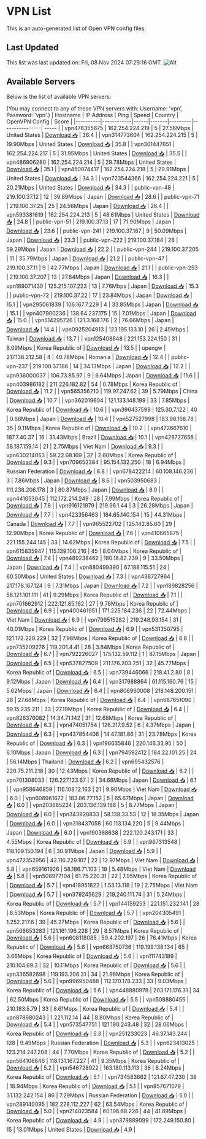 # VPN List

This is an auto-generated list of Open VPN config files.

## Last Updated

This list was last updated on: Fri, 08 Nov 2024 07:29:16 GMT.
![Alt](https://repobeats.axiom.co/api/embed/186b98318ef1479477931607c1ad7d823f12451f.svg "Repobeats analytics image")

## Available Servers

Below is the list of available VPN servers:

(You may connect to any of these VPN servers with: Username: 'vpn', Password: 'vpn'.)
| Hostname | IP Address | Ping | Speed | Country | OpenVPN Config | Score |
|----------|------------|------|-------|---------|----------------| ----- |
| vpn476355675 | 162.254.224.219 | 5 | 27.56Mbps | United States | [Download 📥](./configs/server_0_US.ovpn) | 36.4 |
| vpn314773604 | 162.254.224.215 | 5 | 19.90Mbps | United States | [Download 📥](./configs/server_1_US.ovpn) | 35.8 |
| vpn301447651 | 162.254.224.217 | 5 | 31.95Mbps | United States | [Download 📥](./configs/server_2_US.ovpn) | 35.5 |
| vpn486906280 | 162.254.224.214 | 5 | 29.78Mbps | United States | [Download 📥](./configs/server_3_US.ovpn) | 35.1 |
| vpn450074417 | 162.254.224.218 | 5 | 29.91Mbps | United States | [Download 📥](./configs/server_4_US.ovpn) | 34.3 |
| vpn723544366 | 162.254.224.221 | 5 | 20.21Mbps | United States | [Download 📥](./configs/server_5_US.ovpn) | 34.3 |
| public-vpn-48 | 219.100.37.12 | 12 | 39.89Mbps | Japan | [Download 📥](./configs/server_6_JP.ovpn) | 28.6 |
| public-vpn-71 | 219.100.37.25 | 25 | 24.56Mbps | Japan | [Download 📥](./configs/server_7_JP.ovpn) | 26.4 |
| vpn593381619 | 162.254.224.213 | 5 | 48.61Mbps | United States | [Download 📥](./configs/server_8_US.ovpn) | 24.8 |
| public-vpn-51 | 219.100.37.13 | 17 | 71.90Mbps | Japan | [Download 📥](./configs/server_9_JP.ovpn) | 23.6 |
| public-vpn-241 | 219.100.37.187 | 9 | 50.09Mbps | Japan | [Download 📥](./configs/server_10_JP.ovpn) | 23.3 |
| public-vpn-222 | 219.100.37.184 | 26 | 59.29Mbps | Japan | [Download 📥](./configs/server_11_JP.ovpn) | 22.2 |
| public-vpn-244 | 219.100.37.205 | 11 | 35.79Mbps | Japan | [Download 📥](./configs/server_12_JP.ovpn) | 21.2 |
| public-vpn-47 | 219.100.37.11 | 9 | 42.77Mbps | Japan | [Download 📥](./configs/server_13_JP.ovpn) | 21.1 |
| public-vpn-253 | 219.100.37.207 | 13 | 27.84Mbps | Japan | [Download 📥](./configs/server_14_JP.ovpn) | 16.3 |
| vpn189071430 | 125.215.107.223 | 13 | 7.76Mbps | Japan | [Download 📥](./configs/server_15_JP.ovpn) | 15.3 |
| public-vpn-72 | 219.100.37.22 | 17 | 23.84Mbps | Japan | [Download 📥](./configs/server_16_JP.ovpn) | 15.1 |
| vpn295061839 | 106.167.7.229 | 4 | 33.85Mbps | Japan | [Download 📥](./configs/server_17_JP.ovpn) | 15.1 |
| vpn407900236 | 138.64.237.175 | 15 | 7.01Mbps | Japan | [Download 📥](./configs/server_18_JP.ovpn) | 15.0 |
| vpn514295726 | 121.3.168.176 | 2 | 76.66Mbps | Japan | [Download 📥](./configs/server_19_JP.ovpn) | 14.4 |
| vpn0925204913 | 123.195.133.10 | 26 | 2.45Mbps | Taiwan | [Download 📥](./configs/server_20_TW.ovpn) | 13.7 |
| vpn125408648 | 221.153.224.150 | 31 | 8.09Mbps | Korea Republic of | [Download 📥](./configs/server_21_KR.ovpn) | 13.5 |
| opengw | 217.138.212.58 | 4 | 40.78Mbps | Romania | [Download 📥](./configs/server_22_RO.ovpn) | 12.4 |
| public-vpn-237 | 219.100.37.186 | 14 | 34.13Mbps | Japan | [Download 📥](./configs/server_23_JP.ovpn) | 12.2 |
| vpn936000037 | 106.73.85.97 | 9 | 6.64Mbps | Japan | [Download 📥](./configs/server_24_JP.ovpn) | 11.6 |
| vpn403986182 | 211.226.182.82 | 54 | 0.78Mbps | Korea Republic of | [Download 📥](./configs/server_25_KR.ovpn) | 11.2 |
| vpn565356210 | 119.97.247.62 | 39 | 5.79Mbps | China | [Download 📥](./configs/server_26_CN.ovpn) | 10.7 |
| vpn362019604 | 121.133.148.199 | 33 | 7.85Mbps | Korea Republic of | [Download 📥](./configs/server_27_KR.ovpn) | 10.6 |
| vpn396437599 | 125.30.7.122 | 40 | 0.66Mbps | Japan | [Download 📥](./configs/server_28_JP.ovpn) | 10.4 |
| vpn527527998 | 183.96.168.78 | 35 | 9.11Mbps | Korea Republic of | [Download 📥](./configs/server_29_KR.ovpn) | 10.2 |
| vpn472667610 | 187.7.40.37 | 16 | 31.43Mbps | Brazil | [Download 📥](./configs/server_30_BR.ovpn) | 10.1 |
| vpn426727658 | 58.187.159.14 | 21 | 2.75Mbps | Viet Nam | [Download 📥](./configs/server_31_VN.ovpn) | 9.3 |
| vpn630214053 | 59.22.68.169 | 37 | 2.60Mbps | Korea Republic of | [Download 📥](./configs/server_32_KR.ovpn) | 9.3 |
| vpn709652384 | 95.154.132.250 | 18 | 6.94Mbps | Russian Federation | [Download 📥](./configs/server_33_RU.ovpn) | 8.8 |
| vpn678422214 | 60.108.146.236 | 3 | 7.86Mbps | Japan | [Download 📥](./configs/server_34_JP.ovpn) | 8.6 |
| vpn503950683 | 111.238.206.178 | 3 | 80.87Mbps | Japan | [Download 📥](./configs/server_35_JP.ovpn) | 8.0 |
| vpn441053045 | 112.172.214.249 | 28 | 7.99Mbps | Korea Republic of | [Download 📥](./configs/server_36_KR.ovpn) | 7.8 |
| vpn916121979 | 219.96.1.44 | 3 | 26.28Mbps | Japan | [Download 📥](./configs/server_37_JP.ovpn) | 7.7 |
| vpn423356463 | 184.65.140.154 | 15 | 44.31Mbps | Canada | [Download 📥](./configs/server_38_CA.ovpn) | 7.7 |
| vpn965522702 | 125.142.85.60 | 29 | 12.90Mbps | Korea Republic of | [Download 📥](./configs/server_39_KR.ovpn) | 7.6 |
| vpn410665875 | 221.155.244.145 | 33 | 14.62Mbps | Korea Republic of | [Download 📥](./configs/server_40_KR.ovpn) | 7.5 |
| vpn615835947 | 115.139.106.216 | 45 | 8.04Mbps | Korea Republic of | [Download 📥](./configs/server_41_KR.ovpn) | 7.4 |
| vpn489238462 | 180.18.82.239 | 9 | 33.50Mbps | Japan | [Download 📥](./configs/server_42_JP.ovpn) | 7.4 |
| vpn880499390 | 67.188.115.51 | 24 | 60.50Mbps | United States | [Download 📥](./configs/server_43_US.ovpn) | 7.3 |
| vpn438727964 | 217.178.167.124 | 9 | 7.31Mbps | Japan | [Download 📥](./configs/server_44_JP.ovpn) | 7.2 |
| vpn189828256 | 58.121.101.111 | 41 | 9.29Mbps | Korea Republic of | [Download 📥](./configs/server_45_KR.ovpn) | 7.1 |
| vpn701662912 | 222.121.85.162 | 27 | 9.78Mbps | Korea Republic of | [Download 📥](./configs/server_46_KR.ovpn) | 6.9 |
| vpn400461951 | 171.225.184.236 | 22 | 72.44Mbps | Viet Nam | [Download 📥](./configs/server_47_VN.ovpn) | 6.9 |
| vpn799515282 | 219.248.93.154 | 31 | 40.01Mbps | Korea Republic of | [Download 📥](./configs/server_48_KR.ovpn) | 6.9 |
| vpn531350795 | 121.172.220.229 | 32 | 7.98Mbps | Korea Republic of | [Download 📥](./configs/server_49_KR.ovpn) | 6.8 |
| vpn735209276 | 119.201.4.41 | 28 | 3.84Mbps | Korea Republic of | [Download 📥](./configs/server_50_KR.ovpn) | 6.7 |
| vpn792226027 | 175.132.59.112 | 1 | 87.15Mbps | Japan | [Download 📥](./configs/server_51_JP.ovpn) | 6.5 |
| vpn537827509 | 211.176.203.251 | 32 | 45.77Mbps | Korea Republic of | [Download 📥](./configs/server_52_KR.ovpn) | 6.5 |
| vpn739446066 | 218.41.2.80 | 8 | 9.12Mbps | Japan | [Download 📥](./configs/server_53_JP.ovpn) | 6.4 |
| vpn317988864 | 61.115.160.76 | 15 | 5.62Mbps | Japan | [Download 📥](./configs/server_54_JP.ovpn) | 6.4 |
| vpn806960008 | 218.148.200.151 | 28 | 27.68Mbps | Korea Republic of | [Download 📥](./configs/server_55_KR.ovpn) | 6.4 |
| vpn687651090 | 59.15.235.211 | 33 | 27.19Mbps | Korea Republic of | [Download 📥](./configs/server_56_KR.ovpn) | 6.4 |
| vpn826376082 | 14.34.71.142 | 31 | 12.68Mbps | Korea Republic of | [Download 📥](./configs/server_57_KR.ovpn) | 6.3 |
| vpn474051754 | 126.217.9.52 | 6 | 4.37Mbps | Japan | [Download 📥](./configs/server_58_JP.ovpn) | 6.3 |
| vpn437854406 | 14.47.181.86 | 31 | 23.78Mbps | Korea Republic of | [Download 📥](./configs/server_59_KR.ovpn) | 6.3 |
| vpn196635846 | 220.146.33.95 | 50 | 6.10Mbps | Japan | [Download 📥](./configs/server_60_JP.ovpn) | 6.3 |
| vpn794592412 | 184.22.101.25 | 24 | 56.14Mbps | Thailand | [Download 📥](./configs/server_61_TH.ovpn) | 6.2 |
| vpn695432576 | 220.75.211.218 | 30 | 12.43Mbps | Korea Republic of | [Download 📥](./configs/server_62_KR.ovpn) | 6.2 |
| vpn701308033 | 126.227.123.67 | 2 | 34.68Mbps | Japan | [Download 📥](./configs/server_63_JP.ovpn) | 6.1 |
| vpn958646859 | 116.108.12.163 | 21 | 9.90Mbps | Viet Nam | [Download 📥](./configs/server_64_VN.ovpn) | 6.0 |
| vpn608961672 | 183.86.77.152 | 5 | 65.67Mbps | Japan | [Download 📥](./configs/server_65_JP.ovpn) | 6.0 |
| vpn203685224 | 203.136.139.188 | 5 | 8.77Mbps | Japan | [Download 📥](./configs/server_66_JP.ovpn) | 6.0 |
| vpn343928833 | 58.138.33.53 | 12 | 18.35Mbps | Japan | [Download 📥](./configs/server_67_JP.ovpn) | 6.0 |
| vpn318437058 | 60.113.134.220 | 5 | 9.44Mbps | Japan | [Download 📥](./configs/server_68_JP.ovpn) | 6.0 |
| vpn190388638 | 222.120.243.171 | 33 | 4.55Mbps | Korea Republic of | [Download 📥](./configs/server_69_KR.ovpn) | 5.9 |
| vpn967313548 | 118.109.150.194 | 6 | 30.91Mbps | Japan | [Download 📥](./configs/server_70_JP.ovpn) | 5.9 |
| vpn472352956 | 42.116.229.107 | 22 | 12.97Mbps | Viet Nam | [Download 📥](./configs/server_71_VN.ovpn) | 5.8 |
| vpn659161926 | 58.186.71.103 | 19 | 5.48Mbps | Viet Nam | [Download 📥](./configs/server_72_VN.ovpn) | 5.8 |
| vpn508977104 | 61.75.220.31 | 22 | 7.95Mbps | Korea Republic of | [Download 📥](./configs/server_73_KR.ovpn) | 5.7 |
| vpn418951822 | 1.53.13.118 | 19 | 2.75Mbps | Viet Nam | [Download 📥](./configs/server_74_VN.ovpn) | 5.7 |
| vpn379245629 | 219.240.111.74 | 31 | 5.24Mbps | Korea Republic of | [Download 📥](./configs/server_75_KR.ovpn) | 5.7 |
| vpn144159253 | 221.151.232.141 | 28 | 8.53Mbps | Korea Republic of | [Download 📥](./configs/server_76_KR.ovpn) | 5.7 |
| vpn204305491 | 1.252.217.6 | 39 | 45.27Mbps | Korea Republic of | [Download 📥](./configs/server_77_KR.ovpn) | 5.6 |
| vpn568653283 | 121.161.196.228 | 29 | 8.57Mbps | Korea Republic of | [Download 📥](./configs/server_78_KR.ovpn) | 5.6 |
| vpn608118085 | 59.4.202.197 | 26 | 76.41Mbps | Korea Republic of | [Download 📥](./configs/server_79_KR.ovpn) | 5.6 |
| vpn663750736 | 119.199.138.134 | 65 | 3.66Mbps | Korea Republic of | [Download 📥](./configs/server_80_KR.ovpn) | 5.6 |
| vpn111743189 | 210.104.69.3 | 32 | 10.11Mbps | Korea Republic of | [Download 📥](./configs/server_81_KR.ovpn) | 5.6 |
| vpn336582698 | 119.193.206.31 | 34 | 21.98Mbps | Korea Republic of | [Download 📥](./configs/server_82_KR.ovpn) | 5.6 |
| vpn996950488 | 112.170.178.233 | 33 | 9.03Mbps | Korea Republic of | [Download 📥](./configs/server_83_KR.ovpn) | 5.6 |
| vpn448880978 | 203.171.176.31 | 34 | 62.50Mbps | Korea Republic of | [Download 📥](./configs/server_84_KR.ovpn) | 5.5 |
| vpn508880455 | 210.183.5.79 | 33 | 8.61Mbps | Korea Republic of | [Download 📥](./configs/server_85_KR.ovpn) | 5.4 |
| vpn878680243 | 1.221.112.14 | 44 | 8.80Mbps | Korea Republic of | [Download 📥](./configs/server_86_KR.ovpn) | 5.4 |
| vpn573547751 | 121.190.243.48 | 32 | 28.06Mbps | Korea Republic of | [Download 📥](./configs/server_87_KR.ovpn) | 5.3 |
| vpn251233023 | 46.37.143.244 | 128 | 9.49Mbps | Russian Federation | [Download 📥](./configs/server_88_RU.ovpn) | 5.3 |
| vpn623413025 | 123.214.247.208 | 44 | 7.70Mbps | Korea Republic of | [Download 📥](./configs/server_89_KR.ovpn) | 5.2 |
| vpn564106646 | 118.131.167.227 | 41 | 9.35Mbps | Korea Republic of | [Download 📥](./configs/server_90_KR.ovpn) | 5.2 |
| vpn546728922 | 163.180.113.113 | 36 | 8.24Mbps | Korea Republic of | [Download 📥](./configs/server_91_KR.ovpn) | 5.1 |
| vpn734583662 | 121.67.47.230 | 38 | 18.94Mbps | Korea Republic of | [Download 📥](./configs/server_92_KR.ovpn) | 5.1 |
| vpn857671079 | 31.132.242.154 | 86 | 7.29Mbps | Russian Federation | [Download 📥](./configs/server_93_RU.ovpn) | 5.0 |
| vpn289140095 | 182.228.112.227 | 62 | 63.54Mbps | Korea Republic of | [Download 📥](./configs/server_94_KR.ovpn) | 5.0 |
| vpn214023584 | 60.196.68.226 | 44 | 41.89Mbps | Korea Republic of | [Download 📥](./configs/server_95_KR.ovpn) | 4.9 |
| vpn379889099 | 172.249.150.80 | 15 | 13.01Mbps | United States | [Download 📥](./configs/server_96_US.ovpn) | 4.9 |
